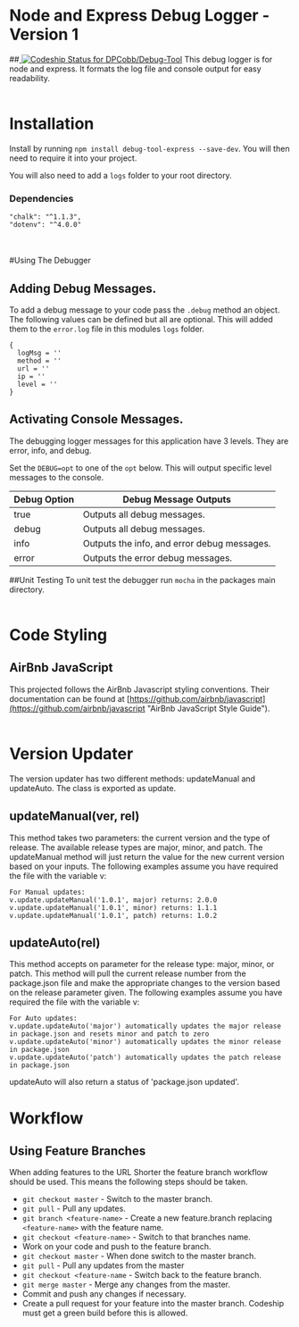 # Node and Express Debug Logger - Version 1
##[ ![Codeship Status for DPCobb/Debug-Tool](https://app.codeship.com/projects/13161fd0-d9d6-0134-21e1-72ea577329ac/status?branch=version-updater)](https://app.codeship.com/projects/203515)
This debug logger is for node and express. It formats the log file and console output for easy readability.
<br>
<br>
# Installation

Install by running `npm install debug-tool-express --save-dev`. You will then need to require it into your project.

You will also need to add a `logs` folder to your root directory.

### Dependencies
```
"chalk": "^1.1.3",
"dotenv": "^4.0.0"
```
<br>
<br>
#Using The Debugger

## Adding Debug Messages.
To add a debug message to your code pass the `.debug` method an object. The following values can be defined but all are optional. This will added them to the `error.log` file in this modules `logs` folder.

```
{
  logMsg = ''
  method = ''
  url = ''
  ip = ''
  level = ''
}
  ```
## Activating Console Messages.
The debugging logger messages for this application have 3 levels. They are error, info, and debug.

Set the `DEBUG=opt` to one of the `opt` below. This will output specific level messages to the console.

Debug Option | Debug Message Outputs
---------------------|------------------------------------
true | Outputs all debug messages.
debug | Outputs all debug messages.
info | Outputs the info, and error debug messages.
error | Outputs the error debug messages.

##Unit Testing
To unit test the debugger run `mocha` in the packages main directory.
<br>
<br>
# Code Styling
## AirBnb JavaScript
This projected follows the AirBnb Javascript styling conventions. Their documentation can be found at [https://github.com/airbnb/javascript](https://github.com/airbnb/javascript "AirBnb JavaScript Style Guide").
<br>
<br>
# Version Updater

The version updater has two different methods: updateManual and updateAuto. The class is exported as update.

## updateManual(ver, rel)
This method takes two parameters: the current version and the type of release. The available release types are major, minor, and patch. The updateManual method will just return the value for the new current version based on your inputs. The following examples assume you have required the file with the variable v:
```
For Manual updates:
v.update.updateManual('1.0.1', major) returns: 2.0.0
v.update.updateManual('1.0.1', minor) returns: 1.1.1
v.update.updateManual('1.0.1', patch) returns: 1.0.2
```
## updateAuto(rel)
This method accepts on parameter for the release type: major, minor, or patch. This method will pull the current release number from the package.json file and make the appropriate changes to the version based on the release parameter given. The following examples assume you have required the file with the variable v:
```
For Auto updates:
v.update.updateAuto('major') automatically updates the major release in package.json and resets minor and patch to zero
v.update.updateAuto('minor') automatically updates the minor release in package.json
v.update.updateAuto('patch') automatically updates the patch release in package.json
```
updateAuto will also return a status of 'package.json updated'.
# Workflow
## Using Feature Branches
When adding features to the URL Shorter the feature branch workflow should be used. This means the following steps should be taken.
* `git checkout master` - Switch to the master branch.
* `git pull` - Pull any updates.
* `git branch <feature-name>` - Create a new feature.branch replacing `<feature-name>` with the feature name.
* `git checkout <feature-name>` - Switch to that branches name.
* Work on your code and push to the feature branch.
* `git checkout master` - When done switch to the master branch.
* `git pull` - Pull any updates from the master
* `git checkout <feature-name` - Switch back to the feature branch.
* `git merge master` - Merge any changes from the master.
* Commit and push any changes if necessary.
* Create a pull request for your feature into the master branch. Codeship must get a green build before this is allowed.
